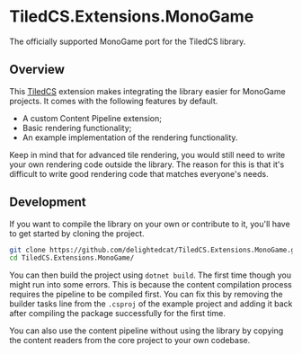 # TiledCS.Extensions.MonoGame
The officially supported MonoGame port for the TiledCS library.

## Overview
This [TiledCS](https://github.com/TheBoneJarmer/TiledCS) extension makes integrating the library easier for MonoGame projects.
It comes with the following features by default.

- A custom Content Pipeline extension;
- Basic rendering functionality;
- An example implementation of the rendering functionality.

Keep in mind that for advanced tile rendering, you would still need to write your own rendering code outside the library.
The reason for this is that it's difficult to write good rendering code that matches everyone's needs.

## Development
If you want to compile the library on your own or contribute to it, you'll have to get started by cloning the project.
```sh
git clone https://github.com/delightedcat/TiledCS.Extensions.MonoGame.git
cd TiledCS.Extensions.MonoGame/
```

You can then build the project using `dotnet build`. The first time though you might run into some errors.
This is because the content compilation process requires the pipeline to be compiled first. You can fix this by removing the builder tasks line from the `.csproj` of the example project and adding it back after compiling the package successfully for the first time.

You can also use the content pipeline without using the library by copying the content readers from the core project to your own codebase.
